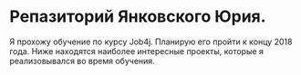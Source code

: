 # Репазиторий Янковского Юрия.
Я прохожу обучение по курсу Job4j. Планирую его  пройти к концу 2018 года.
Ниже находятся наиболее интересные проекты, которые я реализовывался во время обучения.